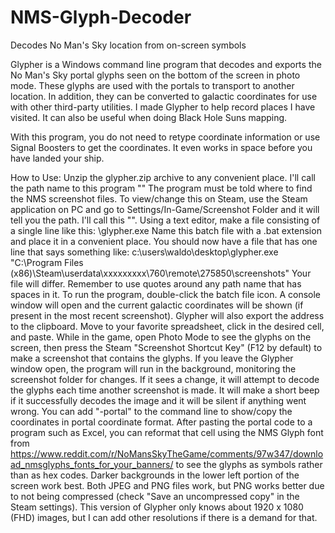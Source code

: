 # NMS-Glyph-Decoder
Decodes No Man's Sky location from on-screen symbols

Glypher is a Windows command line program that decodes and exports the No Man's Sky portal glyphs seen on the bottom of the screen in photo mode.  These glyphs are used with the portals to transport to another location.  In addition, they can be converted to galactic coordinates for use with other third-party utilities.  I made Glypher to help record places I have visited.  It can also be useful when doing Black Hole Suns mapping.

With this program, you do not need to retype coordinate information or use Signal Boosters to get the coordinates.  It even works in space before you have landed your ship.

How to Use:
	Unzip the glypher.zip archive to any convenient place.  I'll call the path name to this program "<glypher path>"
	The program must be told where to find the NMS screenshot files.  To view/change this on Steam, use the Steam application on PC and go to Settings/In-Game/Screenshot Folder and it will tell you the path.
	I'll call this "<screenshot path>".
	Using a text editor, make a file consisting of a single line like this:
		<glypher path>\glypher.exe <screenshot path>
	Name this batch file with a .bat extension and place it in a convenient place.
	You should now have a file that has one line that says something like:
		c:\users\waldo\desktop\glypher.exe "C:\Program Files (x86)\Steam\userdata\xxxxxxxxx\760\remote\275850\screenshots"
	Your file will differ.  Remember to use quotes around any path name that has spaces in it.
	To run the program, double-click the batch file icon.  A console window will open and the current galactic coordinates will be shown (if present in the most recent screenshot).  Glypher will also export the address to the clipboard.  Move to your favorite spreadsheet, click in the desired cell, and paste.
	While in the game, open Photo Mode to see the glyphs on the screen, then press the Steam "Screenshot Shortcut Key" (F12 by default) to make a screenshot that contains the glyphs.  If you leave the Glypher window open, the program will run in the background, monitoring the screenshot folder for changes.  If it sees a change, it will attempt to decode the glyphs each time another screenshot is made.  It will make a short beep if it successfully decodes the image and it will be silent if anything went wrong.
	You can add "-portal" to the command line to show/copy the coordinates in portal coordinate format. After pasting the portal code to a program such as Excel, you can reformat that cell using the NMS Glyph font from https://www.reddit.com/r/NoMansSkyTheGame/comments/97w347/download_nmsglyphs_fonts_for_your_banners/ to see the glyphs as symbols rather than as hex codes.
	Darker backgrounds in the lower left portion of the screen work best.  Both JPEG and PNG files work, but PNG works better due to not being compressed (check "Save an uncompressed copy" in the Steam settings).
	This version of Glypher only knows about 1920 x 1080 (FHD) images, but I can add other resolutions if there is a demand for that.

